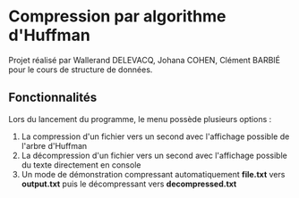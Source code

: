 # Compression par algorithme d'Huffman

Projet réalisé par Wallerand DELEVACQ, Johana COHEN, Clément BARBIÉ pour le cours de structure de données.


## Fonctionnalités

Lors du lancement du programme, le menu possède plusieurs options :


 1. La compression d'un fichier vers un second avec l'affichage possible de l'arbre d'Huffman
 2. La décompression d'un fichier vers un second avec l'affichage possible du texte directement en console
 3. Un mode de démonstration compressant automatiquement **file.txt** vers **output.txt** puis le décompressant vers **decompressed.txt**
